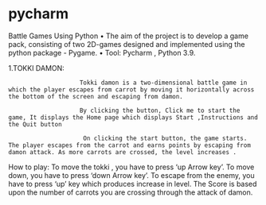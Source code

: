 # pycharm
Battle Games Using Python
•	The aim of the project is to develop a game pack, consisting of two 2D-games designed and implemented using the python package - Pygame.
•	Tool: Pycharm , Python 3.9.

1.TOKKI DAMON:

                        Tokki damon is a two-dimensional battle game in which the player escapes from carrot by moving it horizontally across the bottom of the screen and escaping from damon. 

                        By clicking the button, Click me to start the game, It displays the Home page which displays Start ,Instructions and the Quit button

                         On clicking the start button, the game starts. The player escapes from the carrot and earns points by escaping from damon attack. As more carrots are crossed, the level increases .
How to play: To move the tokki , you have to press ‘up  Arrow key’. To move down, you have to press ‘down Arrow key’. To escape from the enemy, you have to press ‘up’ key which produces increase in level. The Score is based upon the number of carrots you are crossing through the attack of damon.


 

 

